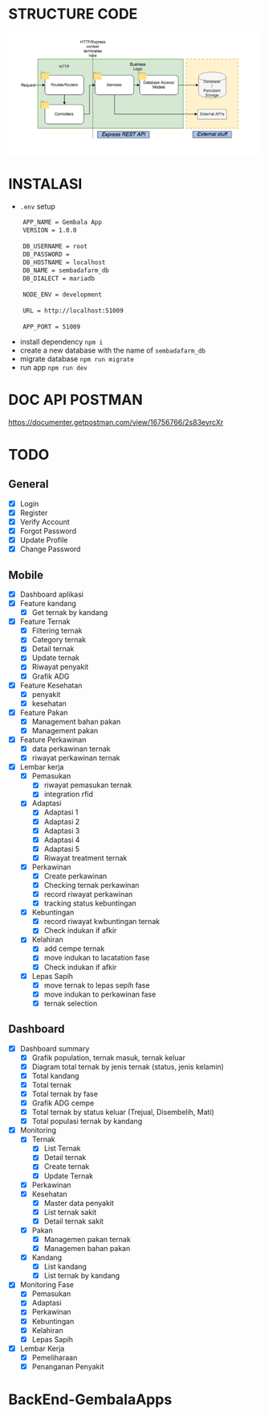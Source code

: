 # STRUCTURE CODE
![](structure-code.png)


# INSTALASI

- ```.env``` setup
```
    APP_NAME = Gembala App
    VERSION = 1.0.0

    DB_USERNAME = root
    DB_PASSWORD = 
    DB_HOSTNAME = localhost
    DB_NAME = sembadafarm_db
    DB_DIALECT = mariadb

    NODE_ENV = development

    URL = http://localhost:51009

    APP_PORT = 51009
```
- install dependency ``` npm i ```
- create a new database with the name of `sembadafarm_db`
- migrate database ``` npm run migrate ```
- run app ``` npm run dev ```


# DOC API POSTMAN

https://documenter.getpostman.com/view/16756766/2s83eyrcXr

# TODO

## General 

- [x] Login
- [x] Register
- [x] Verify Account
- [x] Forgot Password
- [x] Update Profile
- [x] Change Password

## Mobile

- [x] Dashboard aplikasi
- [x] Feature kandang
    - [x] Get ternak by kandang
- [x] Feature Ternak
    - [x] Filtering ternak
    - [x] Category ternak
    - [x] Detail ternak
    - [x] Update ternak
    - [x] Riwayat penyakit
    - [x] Grafik ADG 
- [x] Feature Kesehatan
    - [x] penyakit
    - [x] kesehatan
- [x] Feature Pakan
    - [x] Management bahan pakan
    - [x] Management pakan
- [x] Feature Perkawinan
    - [x] data perkawinan ternak
    - [x] riwayat perkawinan ternak
- [x] Lembar kerja
    - [x] Pemasukan 
        - [x] riwayat pemasukan ternak
        - [x] integration rfid
    - [x] Adaptasi
        - [x] Adaptasi 1
        - [x] Adaptasi 2
        - [x] Adaptasi 3
        - [x] Adaptasi 4
        - [x] Adaptasi 5
        - [x] Riwayat treatment ternak
    - [x] Perkawinan
        - [x] Create perkawinan
        - [x] Checking ternak perkawinan
        - [x] record riwayat perkawinan
        - [x] tracking status kebuntingan
    - [x] Kebuntingan
        - [x] record riwayat kwbuntingan ternak
        - [x] Check indukan if afkir
    - [x] Kelahiran
        - [x] add cempe ternak
        - [x] move indukan to lacatation fase
        - [x] Check indukan if afkir
    - [x] Lepas Sapih
        - [x] move ternak to lepas sepih fase
        - [x] move indukan to perkawinan fase
        - [x] ternak selection

## Dashboard 

- [x] Dashboard summary
    - [x] Grafik population, ternak masuk, ternak keluar
    - [x] Diagram total ternak by jenis ternak (status, jenis kelamin)
    - [x] Total kandang
    - [x] Total ternak
    - [x] Total ternak by fase
    - [x] Grafik ADG cempe
    - [x] Total ternak by status keluar (Trejual, Disembelih, Mati)
    - [x] Total populasi ternak by kandang
- [x] Monitoring
    - [x] Ternak
        - [x] List Ternak
        - [x] Detail ternak
        - [x] Create ternak
        - [x] Update Ternak
    - [x] Perkawinan
    - [x] Kesehatan
        - [x] Master data penyakit
        - [x] List ternak sakit
        - [x] Detail ternak sakit
    - [x] Pakan
        - [x] Managemen pakan ternak
        - [x] Managemen bahan pakan
    - [x] Kandang
        - [x] List kandang
        - [x] List ternak by kandang
- [x] Monitoring Fase
    - [x] Pemasukan
    - [x] Adaptasi
    - [x] Perkawinan
    - [x] Kebuntingan
    - [x] Kelahiran
    - [x] Lepas Sapih
- [x] Lembar Kerja
    - [x] Pemeliharaan
    - [x] Penanganan Penyakit
# BackEnd-GembalaApps
